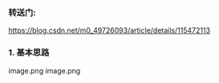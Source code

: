### 转送门:
https://blog.csdn.net/m0_49726093/article/details/115472113

### 1. 基本思路
image.png
image.png